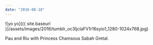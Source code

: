 ```yaml
---
date: "2016-08-18"
---
```


![yo yo]({{ site.baseurl }}/assets/images/2016/tumblr_oc3ljcIaFV1r16syio1_1280-1024x768.jpg)

Pau and Riu with Princess Chamsous Sabah Gretal.

